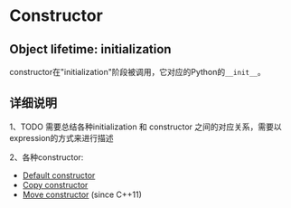 # Constructor



## Object lifetime: initialization

constructor在"initialization"阶段被调用，它对应的Python的`__init__`。



## 详细说明

1、TODO 需要总结各种initialization  和 constructor 之间的对应关系，需要以expression的方式来进行描述

2、各种constructor:

- [Default constructor](https://en.cppreference.com/w/cpp/language/default_constructor)
- [Copy constructor](https://en.cppreference.com/w/cpp/language/copy_constructor)
- [Move constructor](https://en.cppreference.com/w/cpp/language/move_constructor) (since C++11)